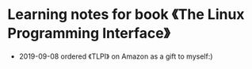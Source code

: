 # Learning notes for book 《The Linux Programming Interface》
  
  * 2019-09-08 ordered 《TLPI》 on Amazon as a gift to myself:)

